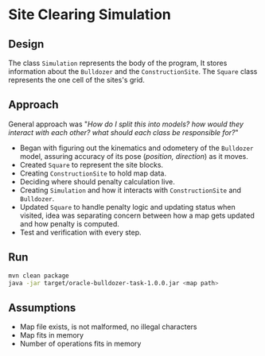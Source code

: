 # Site Clearing Simulation

## Design
The class `Simulation` represents the body of the program, It stores information about the `Bulldozer` and the `ConstructionSite`. The `Square` class represents the one cell of the sites's grid.

## Approach
General approach was "_How do I split this into models? how would they interact with each other? what should each class be responsible for?_"
- Began with figuring out the kinematics and odometery of the `Bulldozer` model, assuring accuracy of its pose (*position, direction*) as it moves.
- Created `Square` to represent the site blocks.
- Creating `ConstructionSite` to hold map data.
- Deciding where should penalty calculation live.
- Creating `Simulation` and how it interacts with `ConstructionSite` and `Bulldozer`.
- Updated `Square` to handle penalty logic and updating status when visited, idea was separating concern between how a map gets updated and how penalty is computed.
- Test and verification with every step.

## Run
```bash
mvn clean package
java -jar target/oracle-bulldozer-task-1.0.0.jar <map path>
```


## Assumptions
- Map file exists, is not malformed, no illegal characters
- Map fits in memory
- Number of operations fits in memory